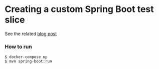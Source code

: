 # Creating a custom Spring Boot test slice

See the related [blog post](https://softice.dev/posts/exposing_kafka_producer_and_consumer_metrics_to_actuator/)

### How to run

```shell
$ docker-compose up
$ mvn spring-boot:run
```
